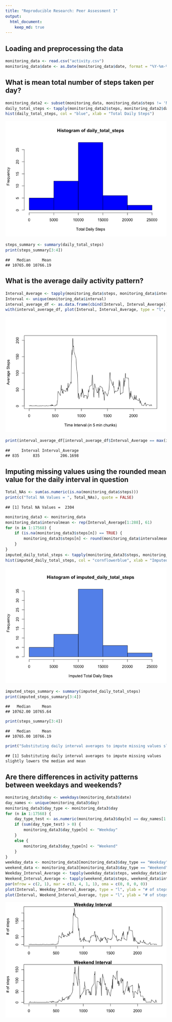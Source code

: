 ```yaml
---
title: "Reproducible Research: Peer Assessment 1"
output: 
  html_document:
    keep_md: true
---
```



## Loading and preprocessing the data

```r
monitoring_data <- read.csv("activity.csv")
monitoring_data$date <- as.Date(monitoring_data$date, format = "%Y-%m-%d")
```



## What is mean total number of steps taken per day?

```r
monitoring_data2 <- subset(monitoring_data, monitoring_data$steps != 'NA')
daily_total_steps <- tapply(monitoring_data2$steps, monitoring_data2$date, sum)
hist(daily_total_steps, col = "blue", xlab = "Total Daily Steps")
```

![](PA1_template_files/figure-html/unnamed-chunk-2-1.png)<!-- -->

```r
steps_summary <- summary(daily_total_steps)
print(steps_summary[3:4])
```

```
##   Median     Mean 
## 10765.00 10766.19
```


## What is the average daily activity pattern?

```r
Interval_Average <- tapply(monitoring_data$steps, monitoring_data$interval, mean, na.rm = TRUE)
Interval <- unique(monitoring_data$interval)
interval_average_df <- as.data.frame(cbind(Interval, Interval_Average))
with(interval_average_df, plot(Interval, Interval_Average, type = "l", xlab = "Time Interval (in 5 min chunks)", ylab = "Average Steps"))
```

![](PA1_template_files/figure-html/unnamed-chunk-3-1.png)<!-- -->

```r
print(interval_average_df[interval_average_df$Interval_Average == max(interval_average_df$Interval_Average), ])
```

```
##     Interval Interval_Average
## 835      835         206.1698
```


## Imputing missing values using the rounded mean value for the daily interval in question

```r
Total_NAs <- sum(as.numeric(is.na(monitoring_data$steps)))
print(c("Total NA Values = ", Total_NAs), quote = FALSE)
```

```
## [1] Total NA Values =  2304
```

```r
monitoring_data3 <- monitoring_data
monitoring_data$intervalmean <- rep(Interval_Average[1:288], 61)
for (n in 1:17568) {
    if (is.na(monitoring_data3$steps[n]) == TRUE) {
        monitoring_data3$steps[n] <- round(monitoring_data$intervalmean[n])
    }
}
imputed_daily_total_steps <- tapply(monitoring_data3$steps, monitoring_data3$date, sum)
hist(imputed_daily_total_steps, col = "cornflowerblue", xlab = "Imputed Total Daily Steps")
```

![](PA1_template_files/figure-html/unnamed-chunk-4-1.png)<!-- -->

```r
imputed_steps_summary <- summary(imputed_daily_total_steps)
print(imputed_steps_summary[3:4])
```

```
##   Median     Mean 
## 10762.00 10765.64
```

```r
print(steps_summary[3:4])
```

```
##   Median     Mean 
## 10765.00 10766.19
```

```r
print("Substituting daily interval averages to impute missing values slightly lowers the median and mean", quote = FALSE)
```

```
## [1] Substituting daily interval averages to impute missing values slightly lowers the median and mean
```


## Are there differences in activity patterns between weekdays and weekends?

```r
monitoring_data3$day <- weekdays(monitoring_data3$date)
day_names <- unique(monitoring_data3$day)
monitoring_data3$day_type <- monitoring_data3$day
for (n in 1:17568) {
    day_type_test <- as.numeric(monitoring_data3$day[n] == day_names[1:5])
    if (sum(day_type_test) > 0) {
        monitoring_data3$day_type[n] <- "Weekday"
    }
    else {
        monitoring_data3$day_type[n] <- "Weekend"
    }
}
weekday_data <- monitoring_data3[monitoring_data3$day_type == "Weekday", ]
weekend_data <- monitoring_data3[monitoring_data3$day_type == "Weekend", ]
Weekday_Interval_Average <- tapply(weekday_data$steps, weekday_data$interval, mean)
Weekend_Interval_Average <- tapply(weekend_data$steps, weekend_data$interval, mean)
par(mfrow = c(2, 1), mar = c(3, 4, 1, 1), oma = c(0, 0, 0, 0))
plot(Interval, Weekday_Interval_Average, type = "l", ylab = "# of steps", main = "Weekday Interval")
plot(Interval, Weekend_Interval_Average, type = "l", ylab = "# of steps", main = "Weekend Interval")
```

![](PA1_template_files/figure-html/unnamed-chunk-5-1.png)<!-- -->

